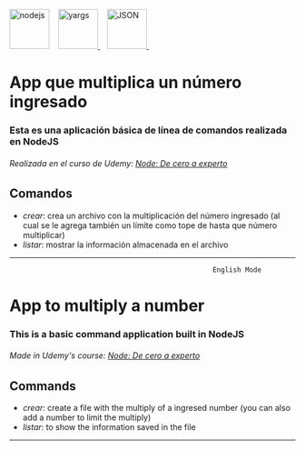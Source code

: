 <a href="https://nodejs.org" rel="nofollow"> <img src="https://camo.githubusercontent.com/985c3b14cd4b891dc32e0ae0a8ca5e20066d1af4cbebdb1937c4d0d2368719cc/68747470733a2f2f6e6f64656a732e6f72672f7374617469632f696d616765732f6c6f676f732f6e6f64656a732d6e65772d70616e746f6e652d77686974652e737667" alt="nodejs" width="70" height="70" data-canonical-src="https://nodejs.org/static/images/logos/nodejs-new-pantone-white.svg" style="max-width: 100%;"></a> &nbsp;&nbsp;
<a href="https://github.com/yargs/yargs" rel="nofollow"> <img src="http://yargs.js.org/images/yargs-laptop-hexagon.png" alt="yargs" width="70" height="70" style="max-width: 100%;"> </a> &nbsp;&nbsp;
<a href="https://www.json.org/json-en.html" rel="nofollow"> <img src="https://user-images.githubusercontent.com/30849109/158279646-b4e74ed5-fd76-4652-a141-34e3af9e4dfb.png" alt="JSON" width="70" height="70" style="max-width: 100%;"> </a> &nbsp;&nbsp;
# App que multiplica un número ingresado

### Esta es una aplicación básica de línea de comandos realizada en NodeJS


###### Realizada en el curso de Udemy: [Node: De cero a experto](https://www.udemy.com/course/node-de-cero-a-experto/)

## Comandos

- *crear*: crea un archivo con la multiplicación del número ingresado (al cual se le agrega también un límite como tope de hasta que número multiplicar)
- *listar*: mostrar la información almacenada en el archivo


* * *  
                                                      English Mode


# App to multiply a number

### This is a basic command application built in NodeJS

###### Made in Udemy's course: [Node: De cero a experto](https://www.udemy.com/course/node-de-cero-a-experto/)

## Commands

- *crear*: create a file with the multiply of a ingresed number (you can also add a number to limit the multiply)
- *listar*: to show the information saved in the file 


* * *


